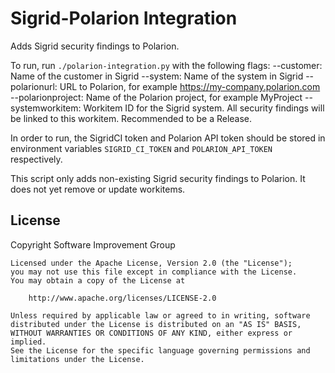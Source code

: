 # Sigrid-Polarion Integration
Adds Sigrid security findings to Polarion.

To run, run `./polarion-integration.py` with the following flags:
--customer: Name of the customer in Sigrid
--system: Name of the system in Sigrid
--polarionurl: URL to Polarion, for example https://my-company.polarion.com
--polarionproject: Name of the Polarion project, for example MyProject
--systemworkitem: Workitem ID for the Sigrid system. All security findings will be linked to this workitem. Recommended to be a Release.

In order to run, the SigridCI token and Polarion API token should be stored in environment variables `SIGRID_CI_TOKEN` and `POLARION_API_TOKEN` respectively.

This script only adds non-existing Sigrid security findings to Polarion. It does not yet remove or update workitems. 


## License

Copyright Software Improvement Group

    Licensed under the Apache License, Version 2.0 (the "License");
    you may not use this file except in compliance with the License.
    You may obtain a copy of the License at

        http://www.apache.org/licenses/LICENSE-2.0

    Unless required by applicable law or agreed to in writing, software
    distributed under the License is distributed on an "AS IS" BASIS,
    WITHOUT WARRANTIES OR CONDITIONS OF ANY KIND, either express or implied.
    See the License for the specific language governing permissions and
    limitations under the License.
    
    

